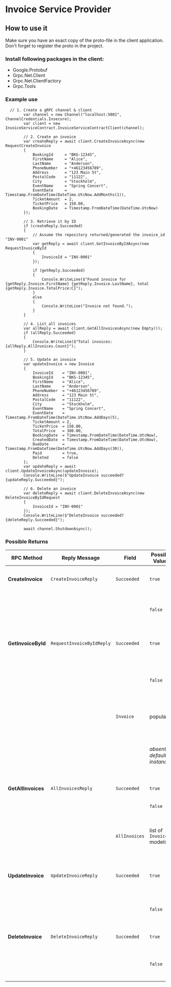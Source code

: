 # Invoice Service Provider

## How to use it

Make sure you have an exact copy of the proto-file in the client application. Don't forget to register the proto in the project.

### Install following packages in the client:
- Google.Protobuf
- Grpc.Net.Client
- Grpc.Net.ClientFactory
- Grpc.Tools

### Example use
```
  // 1. Create a gRPC channel & client
        var channel = new Channel("localhost:5001", ChannelCredentials.Insecure);
        var client = new InvoiceServiceContract.InvoiceServiceContractClient(channel);

        // 2. Create an invoice
        var createReply = await client.CreateInvoiceAsync(new RequestCreateInvoice
        {
            BookingId     = "BKG-12345",
            FirstName     = "Alice",
            LastName      = "Anderson",
            PhoneNumber   = "+46123456789",
            Address       = "123 Main St",
            PostalCode    = "11122",
            City          = "Stockholm",
            EventName     = "Spring Concert",
            EventDate     = Timestamp.FromDateTime(DateTime.UtcNow.AddMonths(1)),
            TicketAmount  = 2,
            TicketPrice   = 150.00,
            BookingDate   = Timestamp.FromDateTime(DateTime.UtcNow)
        });

        // 3. Retrieve it by ID
        if (createReply.Succeeded)
        {
            // Assume the repository returned/generated the invoice_id "INV-0001"
            var getReply = await client.GetInvoiceByIdAsync(new RequestInvoiceById
            {
                InvoiceId = "INV-0001"
            });

            if (getReply.Succeeded)
            {
                Console.WriteLine($"Found invoice for {getReply.Invoice.FirstName} {getReply.Invoice.LastName}, total {getReply.Invoice.TotalPrice:C}");
            }
            else
            {
                Console.WriteLine("Invoice not found.");
            }
        }

        // 4. List all invoices
        var allReply = await client.GetAllInvoicesAsync(new Empty());
        if (allReply.Succeeded)
        {
            Console.WriteLine($"Total invoices: {allReply.AllInvoices.Count}");
        }

        // 5. Update an invoice
        var updateInvoice = new Invoice
        {
            InvoiceId    = "INV-0001",
            BookingId    = "BKG-12345",
            FirstName    = "Alice",
            LastName     = "Anderson",
            PhoneNumber  = "+46123456789",
            Address      = "123 Main St",
            PostalCode   = "11122",
            City         = "Stockholm",
            EventName    = "Spring Concert",
            EventDate    = Timestamp.FromDateTime(DateTime.UtcNow.AddDays(5),
            TicketAmount = 2,
            TicketPrice  = 150.00,
            TotalPrice   = 300.00,
            BookingDate  = Timestamp.FromDateTime(DateTime.UtcNow),
            CreatedDate  = Timestamp.FromDateTime(DateTime.UtcNow),
            DueDate      = Timestamp.FromDateTime(DateTime.UtcNow.AddDays(30)),
            Paid         = true,
            Deleted      = false
        };
        var updateReply = await client.UpdateInvoiceAsync(updateInvoice);
        Console.WriteLine($"UpdateInvoice succeeded? {updateReply.Succeeded}");

        // 6. Delete an invoice
        var deleteReply = await client.DeleteInvoiceAsync(new DeleteInvoiceByIdRequest
        {
            InvoiceId = "INV-0001"
        });
        Console.WriteLine($"DeleteInvoice succeeded? {deleteReply.Succeeded}");

        await channel.ShutdownAsync();
```

### Possible Returns
| RPC Method         | Reply Message             | Field         | Possible Values             | Meaning                                                                 |
| ------------------ | ------------------------- | ------------- | --------------------------- | ----------------------------------------------------------------------- |
| **CreateInvoice**  | `CreateInvoiceReply`      | `Succeeded`   | `true`                      | Invoice was successfully created and saved.                             |
|                    |                           |               | `false`                     | Validation failed, factory returned null, or repository save failed.    |
| **GetInvoiceById** | `RequestInvoiceByIdReply` | `Succeeded`   | `true`                      | An invoice with the given ID was found and converted.                   |
|                    |                           |               | `false`                     | No invoice with that ID, conversion failed, or repository call failed.  |
|                    |                           | `Invoice`     | populated                   | The retrieved invoice (only when `Succeeded == true`).                  |
|                    |                           |               | *absent / default instance* | When `Succeeded == false`, `Invoice` will be the default/empty model.   |
| **GetAllInvoices** | `AllInvoicesReply`        | `Succeeded`   | `true`                      | All invoices were fetched successfully.                                 |
|                    |                           |               | `false`                     | Repository call failed.                                                 |
|                    |                           | `AllInvoices` | list of `Invoice` models    | Populated when `Succeeded == true` (may be empty if no invoices exist). |
| **UpdateInvoice**  | `UpdateInvoiceReply`      | `Succeeded`   | `true`                      | Invoice payload was valid and update succeeded.                         |
|                    |                           |               | `false`                     | Input was null, mapping failed, or repository update failed.            |
| **DeleteInvoice**  | `DeleteInvoiceReply`      | `Succeeded`   | `true`                      | Invoice with given ID was deleted.                                      |
|                    |                           |               | `false`                     | Input was null or repository delete failed (e.g. not found).            |
